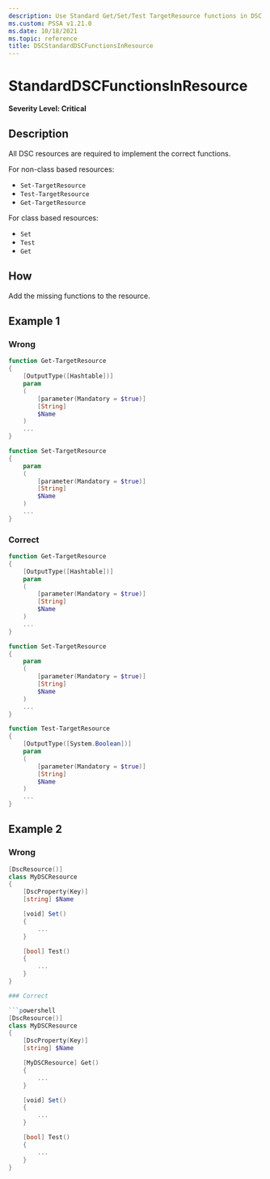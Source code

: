 ```yaml
---
description: Use Standard Get/Set/Test TargetResource functions in DSC Resource
ms.custom: PSSA v1.21.0
ms.date: 10/18/2021
ms.topic: reference
title: DSCStandardDSCFunctionsInResource
---
```

# StandardDSCFunctionsInResource

**Severity Level: Critical**

## Description

All DSC resources are required to implement the correct functions.

For non-class based resources:

- `Set-TargetResource`
- `Test-TargetResource`
- `Get-TargetResource`

For class based resources:

- `Set`
- `Test`
- `Get`

## How

Add the missing functions to the resource.

## Example 1

### Wrong

```powershell
function Get-TargetResource
{
    [OutputType([Hashtable])]
    param
    (
        [parameter(Mandatory = $true)]
        [String]
        $Name
    )
    ...
}

function Set-TargetResource
{
    param
    (
        [parameter(Mandatory = $true)]
        [String]
        $Name
    )
    ...
}
```

### Correct

```powershell
function Get-TargetResource
{
    [OutputType([Hashtable])]
    param
    (
        [parameter(Mandatory = $true)]
        [String]
        $Name
    )
    ...
}

function Set-TargetResource
{
    param
    (
        [parameter(Mandatory = $true)]
        [String]
        $Name
    )
    ...
}

function Test-TargetResource
{
    [OutputType([System.Boolean])]
    param
    (
        [parameter(Mandatory = $true)]
        [String]
        $Name
    )
    ...
}
```

## Example 2

### Wrong

```powershell
[DscResource()]
class MyDSCResource
{
    [DscProperty(Key)]
    [string] $Name

    [void] Set()
    {
        ...
    }

    [bool] Test()
    {
        ...
    }
}

### Correct

```powershell
[DscResource()]
class MyDSCResource
{
    [DscProperty(Key)]
    [string] $Name

    [MyDSCResource] Get()
    {
        ...
    }

    [void] Set()
    {
        ...
    }

    [bool] Test()
    {
        ...
    }
}
```
